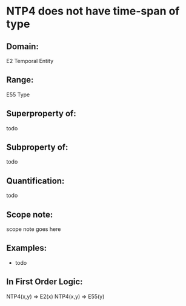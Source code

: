 # NTP4 does not have time-span of type

## Domain: 

E2 Temporal Entity

## Range: 

E55 Type

## Superproperty of: 

todo

## Subproperty of: 

todo

## Quantification: 

todo

## Scope note: 

scope note goes here

## Examples: 

* todo

## In First Order Logic: 

NTP4(x,y) ⇒ E2(x)
NTP4(x,y) ⇒ E55(y)

